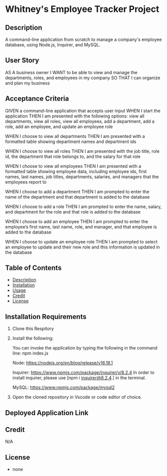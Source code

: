 # Whitney's Employee Tracker Project


## Description
A command-line application from scratch to manage a company's employee database, using Node.js, Inquirer, and MySQL.

## User Story
AS A business owner
I WANT to be able to view and manage the departments, roles, and employees in my company
SO THAT I can organize and plan my business

## Acceptance Criteria
GIVEN a command-line application that accepts user input
WHEN I start the application
THEN I am presented with the following options: view all departments, view all roles, view all employees, add a department, add a role, add an employee, and update an employee role

WHEN I choose to view all departments
THEN I am presented with a formatted table showing department names and department ids

WHEN I choose to view all roles
THEN I am presented with the job title, role id, the department that role belongs to, and the salary for that role

WHEN I choose to view all employees
THEN I am presented with a formatted table showing employee data, including employee ids, first names, last names, job titles, departments, salaries, and managers that the employees report to

WHEN I choose to add a department
THEN I am prompted to enter the name of the department and that department is added to the database

WHEN I choose to add a role
THEN I am prompted to enter the name, salary, and department for the role and that role is added to the database

WHEN I choose to add an employee
THEN I am prompted to enter the employee’s first name, last name, role, and manager, and that employee is added to the database

WHEN I choose to update an employee role
THEN I am prompted to select an employee to update and their new role and this information is updated in the database

## Table of Contents
- [Description](#description)
- [Installation](#installation)
- [Usage](#usage)
- [Credit](#credit)
- [License](#license)

## Installation Requirements
1. Clone this Respitory
2. Install the following: 

    You can invoke the application by typing the following in the command line: npm index.js

    Node:
    https://nodejs.org/en/blog/release/v16.18.1
     
    Inquirer:
    https://www.npmjs.com/package/inquirer/v/8.2.4
    In order to install inquirer, please use [npm i inquirer@8.2.4.] in the terminal.

    MySQL:
    https://www.npmjs.com/package/mysql2


3. Open the cloned repository in Vscode or code editor of choice.

## Deployed Application Link


## Credit
N/A

## License
* none